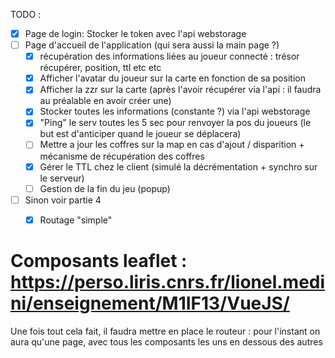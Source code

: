 TODO :
- [X] Page de login: Stocker le token avec l'api webstorage
- [ ] Page d'accueil de l'application (qui sera aussi la main page ?)
    -  [X] récupération des informations liées au joueur connecté : trésor récupérer, position, ttl etc etc
    - [X] Afficher l'avatar du joueur sur la carte en fonction de sa position
    - [X] Afficher la zzr sur la carte (après l'avoir récupérer via l'api : il faudra au préalable en avoir créer une)
    - [X] Stocker toutes les informations (constante ?) via l'api webstorage
    - [X] "Ping" le serv toutes les 5 sec pour renvoyer la pos du joueurs (le but est d'anticiper quand le joueur se déplacera)
    - [ ] Mettre a jour les coffres sur la map en cas d'ajout / disparition + mécanisme de récupération des coffres
    - [X] Gérer le TTL chez le client (simulé la décrémentation + synchro sur le serveur)
    - [ ] Gestion de la fin du jeu (popup)
- [ ] Sinon voir partie 4
  - [X] Routage "simple"  


# Composants leaflet : https://perso.liris.cnrs.fr/lionel.medini/enseignement/M1IF13/VueJS/

 Une fois tout cela fait, il faudra mettre en place le routeur : pour l'instant on aura qu'une page, avec tous les composants les uns en dessous des autres